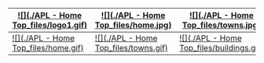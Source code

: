 [![](./APL - Home Top_files/logo1.gif)](http://www.iwritewordsgood.com/apl/main.htm) | [![](./APL - Home Top_files/home.jpg)](http://www.iwritewordsgood.com/apl/left.htm) | [![](./APL - Home Top_files/towns.jpg)](javascript:;) | [![](./APL - Home Top_files/buildings.jpg)](javascript:;) | [![](./APL - Home Top_files/const.jpg)](javascript:;) | [![](./APL - Home Top_files/search.jpg)](javascript:;)  
---|---|---|---|---|---  
[![](./APL - Home Top_files/home.gif)](http://www.iwritewordsgood.com/apl/main.htm) | [![](./APL - Home Top_files/towns.gif)](javascript:;) | [![](./APL - Home Top_files/buildings.gif)](http://www.iwritewordsgood.com/apl/left.htm#buildings) | [![](./APL - Home Top_files/const.gif)](http://www.iwritewordsgood.com/apl/left.htm#construction) | [![](./APL - Home Top_files/search.gif)](javascript:;)
